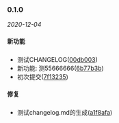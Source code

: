 ### 0.1.0

_2020-12-04_

#### 新功能

##### 
- 测试CHANGELOG([00db003](https://github.com/EEEVO/vue3-ts-base/commit/00db003))
- 新功能: 测55666666([6b77b3b](https://github.com/EEEVO/vue3-ts-base/commit/6b77b3b))
- 初次提交([7f13235](https://github.com/EEEVO/vue3-ts-base/commit/7f13235))



#### 修复

##### 
- 测试changelog.md的生成([a1f8afa](https://github.com/EEEVO/vue3-ts-base/commit/a1f8afa))



